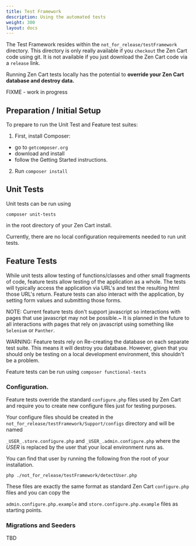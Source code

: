 ```yaml
---
title: Test Framework
description: Using the automated tests
weight: 300
layout: docs
---
```


The Test Framework resides within the `not_for_release/testFramework` directory. This directory is only really available
if you `checkout` the Zen Cart code using git. It is not available if you just download the Zen Cart code via a
`release` link.

Running Zen Cart tests locally has the potential to **override your Zen Cart database and destroy data.**

FIXME - work in progress

## Preparation / Initial Setup

To prepare to run the Unit Test and Feature test suites:

1. First, install Composer:

* go to `getcomposer.org`
* download and install
* follow the Getting Started instructions.

2. Run `composer install`

## Unit Tests

Unit tests can be run using

```
composer unit-tests
```

in the root directory of your Zen Cart install.

Currently, there are no local configuration requirements needed to run unit tests.

## Feature Tests

While unit tests allow testing of functions/classes and other small fragments of code, feature tests allow 
testing of the application as a whole. The tests will typically access the application via URL's and test the resulting html those URL's return.
Feature tests can also interact with the application, by setting form values and submitting those forms.

NOTE: Current feature tests don't support javascript so interactions with pages that use javascript may not be possible.~
It is planned in the future to all interactions with pages that rely on javascript using something like `Selenium` or `Panther`.

WARNING: Feature tests rely on Re-creating the database on each separate test suite. This means it will destroy you database. 
However, given that you should only be testing on a local development environment, this shouldn't be a problem.

Feature tests can be run using `composer functional-tests`

### Configuration.

Feature tests override the standard `configure.php` files used by Zen Cart and require you to create new configure files just for testing purposes.

Your configure files should be created in the `not_for_release/testFramework/Support/configs` directory and will be named 

`_USER_.store.configure.php` and `_USER_.admin.configure.php` where the _USER_ is replaced by 
the user that your local environment runs as.

You can find that user by running the following fron the root of your installation.

`php ./not_for_release/testFramework/detectUser.php`

These files are exactly the same format as standard Zen Cart `configure.php` files and you can copy the 

`admin.configure.php.example` and `store.configure.php.example` files as starting points.

### Migrations and Seeders

TBD

